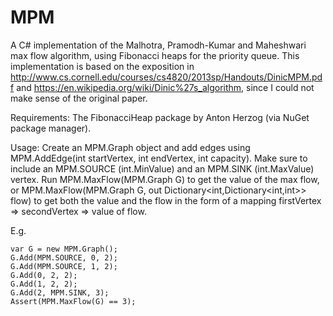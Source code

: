 # MPM
A C# implementation of the Malhotra, Pramodh-Kumar and Maheshwari max flow algorithm, using Fibonacci heaps for the priority queue. This implementation is based on the exposition in http://www.cs.cornell.edu/courses/cs4820/2013sp/Handouts/DinicMPM.pdf and https://en.wikipedia.org/wiki/Dinic%27s_algorithm, since I could not make sense of the original paper.

Requirements:
The FibonacciHeap package by Anton Herzog (via NuGet package manager).

Usage:
Create an MPM.Graph object and add edges using MPM.AddEdge(int startVertex, int endVertex, int capacity). Make sure to include an MPM.SOURCE (int.MinValue) and an MPM.SINK (int.MaxValue) vertex. Run MPM.MaxFlow(MPM.Graph G) to get the value of the max flow, or MPM.MaxFlow(MPM.Graph G, out Dictionary<int,Dictionary<int,int>> flow) to get both the value and the flow in the form of a mapping firstVertex => secondVertex => value of flow.

E.g.
```
var G = new MPM.Graph();
G.Add(MPM.SOURCE, 0, 2);
G.Add(MPM.SOURCE, 1, 2);
G.Add(0, 2, 2);
G.Add(1, 2, 2);
G.Add(2, MPM.SINK, 3);
Assert(MPM.MaxFlow(G) == 3);
```
